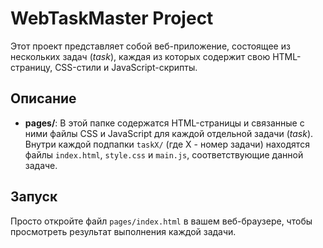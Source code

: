 # WebTaskMaster Project

Этот проект представляет собой веб-приложение, состоящее из нескольких задач (*task*), каждая из которых содержит свою HTML-страницу, CSS-стили и JavaScript-скрипты.


## Описание

- **pages/**: В этой папке содержатся HTML-страницы и связанные с ними файлы CSS и JavaScript для каждой отдельной задачи (*task*). Внутри каждой подпапки `taskX/` (где X - номер задачи) находятся файлы `index.html`, `style.css` и `main.js`, соответствующие данной задаче.

## Запуск

Просто откройте файл `pages/index.html` в вашем веб-браузере, чтобы просмотреть результат выполнения каждой задачи.
